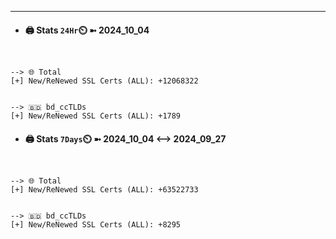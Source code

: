 

---
- #### 🖨️ **Stats** `24Hr`⏲️ ➼ 2024_10_04
```console


--> 🌐 Total
[+] New/ReNewed SSL Certs (ALL): +12068322


--> 🇧🇩 bd_ccTLDs
[+] New/ReNewed SSL Certs (ALL): +1789

```

- #### 🖨️ **Stats** `7Days`⏲️ ➼ 2024_10_04 <--> 2024_09_27
```console


--> 🌐 Total
[+] New/ReNewed SSL Certs (ALL): +63522733


--> 🇧🇩 bd_ccTLDs
[+] New/ReNewed SSL Certs (ALL): +8295

```

